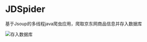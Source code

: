 # JDSpider
基于Jsoup的多线程java爬虫应用，爬取京东网商品信息并存入数据库

![存入数据库](http://img.blog.csdn.net/20170328123017956?watermark/2/text/aHR0cDovL2Jsb2cuY3Nkbi5uZXQvbHNmOTIxMDE2/font/5a6L5L2T/fontsize/400/fill/I0JBQkFCMA==/dissolve/70/gravity/SouthEast)
